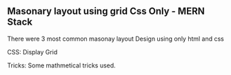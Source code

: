 ## Masonary layout using grid Css Only - MERN Stack

There were 3 most common masonay layout Design using only html and css

CSS: Display Grid

Tricks: Some mathmetical tricks used.
